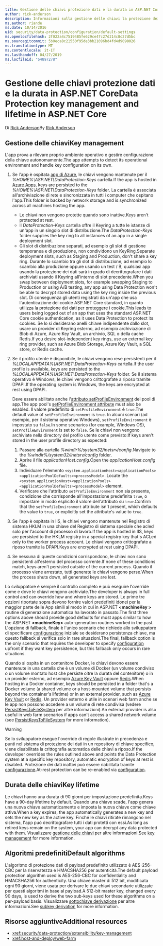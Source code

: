 ```yaml
---
title: Gestione delle chiavi protezione dati e la durata in ASP.NET Core
author: rick-anderson
description: Informazioni sulla gestione delle chiavi la protezione dei dati e la durata in ASP.NET Core.
ms.author: riande
ms.date: 10/14/2016
uid: security/data-protection/configuration/default-settings
ms.openlocfilehash: 2f022a4c7519485fe629ce47c27d214c8c27d5bc
ms.sourcegitcommit: 5b0eca8c21550f95de3bb21096bd4fd4d9098026
ms.translationtype: MT
ms.contentlocale: it-IT
ms.lasthandoff: 04/27/2019
ms.locfileid: "64897278"
---
```

# <a name="data-protection-key-management-and-lifetime-in-aspnet-core"></a><span data-ttu-id="b79c5-103">Gestione delle chiavi protezione dati e la durata in ASP.NET Core</span><span class="sxs-lookup"><span data-stu-id="b79c5-103">Data Protection key management and lifetime in ASP.NET Core</span></span>

<span data-ttu-id="b79c5-104">Di [Rick Anderson](https://twitter.com/RickAndMSFT)</span><span class="sxs-lookup"><span data-stu-id="b79c5-104">By [Rick Anderson](https://twitter.com/RickAndMSFT)</span></span>

## <a name="key-management"></a><span data-ttu-id="b79c5-105">Gestione delle chiavi</span><span class="sxs-lookup"><span data-stu-id="b79c5-105">Key management</span></span>

<span data-ttu-id="b79c5-106">L'app prova a rilevare proprio ambiente operativo e gestire configurazione della chiave autonomamente.</span><span class="sxs-lookup"><span data-stu-id="b79c5-106">The app attempts to detect its operational environment and handle key configuration on its own.</span></span>

1. <span data-ttu-id="b79c5-107">Se l'app è ospitata [app di Azure](https://azure.microsoft.com/services/app-service/), le chiavi vengono mantenute per il *%HOME%\ASP.NET\DataProtection-Keys* cartella.</span><span class="sxs-lookup"><span data-stu-id="b79c5-107">If the app is hosted in [Azure Apps](https://azure.microsoft.com/services/app-service/), keys are persisted to the *%HOME%\ASP.NET\DataProtection-Keys* folder.</span></span> <span data-ttu-id="b79c5-108">La cartella è associata all'archiviazione di rete e sincronizzata in tutti i computer che ospitano l'app.</span><span class="sxs-lookup"><span data-stu-id="b79c5-108">This folder is backed by network storage and is synchronized across all machines hosting the app.</span></span>
   * <span data-ttu-id="b79c5-109">Le chiavi non vengono protette quando sono inattive.</span><span class="sxs-lookup"><span data-stu-id="b79c5-109">Keys aren't protected at rest.</span></span>
   * <span data-ttu-id="b79c5-110">Il *DataProtection-Keys* cartella offre il Keyring a tutte le istanze di un'app in un singolo slot di distribuzione.</span><span class="sxs-lookup"><span data-stu-id="b79c5-110">The *DataProtection-Keys* folder supplies the key ring to all instances of an app in a single deployment slot.</span></span>
   * <span data-ttu-id="b79c5-111">Gli slot di distribuzione separati, ad esempio gli slot di gestione temporanea e di produzione, non condividono un KeyRing.</span><span class="sxs-lookup"><span data-stu-id="b79c5-111">Separate deployment slots, such as Staging and Production, don't share a key ring.</span></span> <span data-ttu-id="b79c5-112">Durante lo scambio tra gli slot di distribuzione, ad esempio lo scambio alla produzione oppure usando un test / B, qualsiasi app usando la protezione dei dati sarà in grado di decrittografare i dati archiviati usando il Keyring all'interno di slot precedente.</span><span class="sxs-lookup"><span data-stu-id="b79c5-112">When you swap between deployment slots, for example swapping Staging to Production or using A/B testing, any app using Data Protection won't be able to decrypt stored data using the key ring inside the previous slot.</span></span> <span data-ttu-id="b79c5-113">Di conseguenza gli utenti registrati da un'app che usa l'autenticazione dei cookie ASP.NET Core standard, in quanto utilizza la protezione dei dati per proteggere i cookie.</span><span class="sxs-lookup"><span data-stu-id="b79c5-113">This leads to users being logged out of an app that uses the standard ASP.NET Core cookie authentication, as it uses Data Protection to protect its cookies.</span></span> <span data-ttu-id="b79c5-114">Se lo si desiderano anelli chiave indipendente dallo slot, usare un provider di Keyring esterno, ad esempio archiviazione di Blob di Azure, Azure Key Vault, un archivio, SQL o della cache Redis.</span><span class="sxs-lookup"><span data-stu-id="b79c5-114">If you desire slot-independent key rings, use an external key ring provider, such as Azure Blob Storage, Azure Key Vault, a SQL store, or Redis cache.</span></span>

1. <span data-ttu-id="b79c5-115">Se il profilo utente è disponibile, le chiavi vengono rese persistenti per il *%LOCALAPPDATA%\ASP.NET\DataProtection-Keys* cartella.</span><span class="sxs-lookup"><span data-stu-id="b79c5-115">If the user profile is available, keys are persisted to the *%LOCALAPPDATA%\ASP.NET\DataProtection-Keys* folder.</span></span> <span data-ttu-id="b79c5-116">Se il sistema operativo è Windows, le chiavi vengono crittografate a riposo tramite DPAPI.</span><span class="sxs-lookup"><span data-stu-id="b79c5-116">If the operating system is Windows, the keys are encrypted at rest using DPAPI.</span></span>

   <span data-ttu-id="b79c5-117">Deve essere abilitato anche l'[attributo setProfileEnvironment](/iis/configuration/system.applicationhost/applicationpools/add/processmodel#configuration) del pool di app.</span><span class="sxs-lookup"><span data-stu-id="b79c5-117">The app pool's [setProfileEnvironment attribute](/iis/configuration/system.applicationhost/applicationpools/add/processmodel#configuration) must also be enabled.</span></span> <span data-ttu-id="b79c5-118">Il valore predefinito di `setProfileEnvironment` è `true`.</span><span class="sxs-lookup"><span data-stu-id="b79c5-118">The default value of `setProfileEnvironment` is `true`.</span></span> <span data-ttu-id="b79c5-119">In alcuni scenari (ad esempio, per il sistema operativo Windows), `setProfileEnvironment` è impostato su `false`.</span><span class="sxs-lookup"><span data-stu-id="b79c5-119">In some scenarios (for example, Windows OS), `setProfileEnvironment` is set to `false`.</span></span> <span data-ttu-id="b79c5-120">Se le chiavi non vengono archiviate nella directory del profilo utente come previsto:</span><span class="sxs-lookup"><span data-stu-id="b79c5-120">If keys aren't stored in the user profile directory as expected:</span></span>

   1. <span data-ttu-id="b79c5-121">Passare alla cartella *%windir%/system32/inetsrv/config*.</span><span class="sxs-lookup"><span data-stu-id="b79c5-121">Navigate to the *%windir%/system32/inetsrv/config* folder.</span></span>
   1. <span data-ttu-id="b79c5-122">Aprire il file *applicationHost.config*.</span><span class="sxs-lookup"><span data-stu-id="b79c5-122">Open the *applicationHost.config* file.</span></span>
   1. <span data-ttu-id="b79c5-123">Individuare l'elemento `<system.applicationHost><applicationPools><applicationPoolDefaults><processModel>` .</span><span class="sxs-lookup"><span data-stu-id="b79c5-123">Locate the `<system.applicationHost><applicationPools><applicationPoolDefaults><processModel>` element.</span></span>
   1. <span data-ttu-id="b79c5-124">Verificare che l'attributo `setProfileEnvironment` non sia presente, condizione che corrisponde all'impostazione predefinita `true`, o impostare in modo esplicito il valore dell'attributo su `true`.</span><span class="sxs-lookup"><span data-stu-id="b79c5-124">Confirm that the `setProfileEnvironment` attribute isn't present, which defaults the value to `true`, or explicitly set the attribute's value to `true`.</span></span>

1. <span data-ttu-id="b79c5-125">Se l'app è ospitata in IIS, le chiavi vengono mantenute nel Registro di sistema HKLM in una chiave del Registro di sistema speciale che acled solo per l'account di processo di lavoro.</span><span class="sxs-lookup"><span data-stu-id="b79c5-125">If the app is hosted in IIS, keys are persisted to the HKLM registry in a special registry key that's ACLed only to the worker process account.</span></span> <span data-ttu-id="b79c5-126">Le chiavi vengono crittografate a riposo tramite la DPAPI.</span><span class="sxs-lookup"><span data-stu-id="b79c5-126">Keys are encrypted at rest using DPAPI.</span></span>

1. <span data-ttu-id="b79c5-127">Se nessuna di queste condizioni corrispondono, le chiavi non sono persistenti all'esterno del processo corrente.</span><span class="sxs-lookup"><span data-stu-id="b79c5-127">If none of these conditions match, keys aren't persisted outside of the current process.</span></span> <span data-ttu-id="b79c5-128">Quando il processo viene arrestato, tutti generate le chiavi vengono perse.</span><span class="sxs-lookup"><span data-stu-id="b79c5-128">When the process shuts down, all generated keys are lost.</span></span>

<span data-ttu-id="b79c5-129">Lo sviluppatore è sempre il controllo completo e può eseguire l'override come e dove le chiavi vengono archiviate.</span><span class="sxs-lookup"><span data-stu-id="b79c5-129">The developer is always in full control and can override how and where keys are stored.</span></span> <span data-ttu-id="b79c5-130">Le prime tre opzioni riportate sopra devono fornire valori predefiniti idonei per la maggior parte delle App simili al modo in cui in ASP.NET  **\<machineKey >** routine di generazione automatica ha lavorato in passato.</span><span class="sxs-lookup"><span data-stu-id="b79c5-130">The first three options above should provide good defaults for most apps similar to how the ASP.NET **\<machineKey>** auto-generation routines worked in the past.</span></span> <span data-ttu-id="b79c5-131">L'opzione di fallback, finale è l'unico scenario che richiede allo sviluppatore di specificare [configurazione](xref:security/data-protection/configuration/overview) iniziale se desiderano persistenza chiave, ma questo fallback si verifica solo in rare situazioni.</span><span class="sxs-lookup"><span data-stu-id="b79c5-131">The final, fallback option is the only scenario that requires the developer to specify [configuration](xref:security/data-protection/configuration/overview) upfront if they want key persistence, but this fallback only occurs in rare situations.</span></span>

<span data-ttu-id="b79c5-132">Quando si ospita in un contenitore Docker, le chiavi devono essere mantenute in una cartella che è un volume di Docker (un volume condiviso o un volume montato host che persiste oltre la durata del contenitore) o in un provider esterno, ad esempio [Azure Key Vault](https://azure.microsoft.com/services/key-vault/) oppure [Redis](https://redis.io/).</span><span class="sxs-lookup"><span data-stu-id="b79c5-132">When hosting in a Docker container, keys should be persisted in a folder that's a Docker volume (a shared volume or a host-mounted volume that persists beyond the container's lifetime) or in an external provider, such as [Azure Key Vault](https://azure.microsoft.com/services/key-vault/) or [Redis](https://redis.io/).</span></span> <span data-ttu-id="b79c5-133">Un provider esterno è utile in scenari web farm anche se le app non possono accedere a un volume di rete condivisa (vedere [PersistKeysToFileSystem](xref:security/data-protection/configuration/overview#persistkeystofilesystem) per altre informazioni).</span><span class="sxs-lookup"><span data-stu-id="b79c5-133">An external provider is also useful in web farm scenarios if apps can't access a shared network volume (see [PersistKeysToFileSystem](xref:security/data-protection/configuration/overview#persistkeystofilesystem) for more information).</span></span>

> [!WARNING]
> <span data-ttu-id="b79c5-134">Se lo sviluppatore esegue l'override di regole illustrate in precedenza e punti nel sistema di protezione dei dati in un repository di chiave specifico, viene disabilitata la crittografia automatica delle chiavi a riposo.</span><span class="sxs-lookup"><span data-stu-id="b79c5-134">If the developer overrides the rules outlined above and points the Data Protection system at a specific key repository, automatic encryption of keys at rest is disabled.</span></span> <span data-ttu-id="b79c5-135">Protezione dei dati inattivi può essere riabilitata tramite [configurazione](xref:security/data-protection/configuration/overview).</span><span class="sxs-lookup"><span data-stu-id="b79c5-135">At-rest protection can be re-enabled via [configuration](xref:security/data-protection/configuration/overview).</span></span>

## <a name="key-lifetime"></a><span data-ttu-id="b79c5-136">Durata delle chiavi</span><span class="sxs-lookup"><span data-stu-id="b79c5-136">Key lifetime</span></span>

<span data-ttu-id="b79c5-137">Le chiavi hanno una durata di 90 giorni per impostazione predefinita.</span><span class="sxs-lookup"><span data-stu-id="b79c5-137">Keys have a 90-day lifetime by default.</span></span> <span data-ttu-id="b79c5-138">Quando una chiave scade, l'app genera una nuova chiave automaticamente e imposta la nuova chiave come chiave attiva.</span><span class="sxs-lookup"><span data-stu-id="b79c5-138">When a key expires, the app automatically generates a new key and sets the new key as the active key.</span></span> <span data-ttu-id="b79c5-139">Finché le chiavi ritirate rimangono nel sistema, l'app può decrittografare tutti i dati protetti con essi.</span><span class="sxs-lookup"><span data-stu-id="b79c5-139">As long as retired keys remain on the system, your app can decrypt any data protected with them.</span></span> <span data-ttu-id="b79c5-140">Visualizzare [gestione delle chiavi](xref:security/data-protection/implementation/key-management#key-expiration-and-rolling) per altre informazioni.</span><span class="sxs-lookup"><span data-stu-id="b79c5-140">See [key management](xref:security/data-protection/implementation/key-management#key-expiration-and-rolling) for more information.</span></span>

## <a name="default-algorithms"></a><span data-ttu-id="b79c5-141">Algoritmi predefiniti</span><span class="sxs-lookup"><span data-stu-id="b79c5-141">Default algorithms</span></span>

<span data-ttu-id="b79c5-142">L'algoritmo di protezione dati di payload predefinito utilizzato è AES-256-CBC per la riservatezza e HMACSHA256 per autenticità.</span><span class="sxs-lookup"><span data-stu-id="b79c5-142">The default payload protection algorithm used is AES-256-CBC for confidentiality and HMACSHA256 for authenticity.</span></span> <span data-ttu-id="b79c5-143">Una chiave master di 512 bit, modificata ogni 90 giorni, viene usata per derivare le due chiavi secondarie utilizzate per questi algoritmi in base al payload.</span><span class="sxs-lookup"><span data-stu-id="b79c5-143">A 512-bit master key, changed every 90 days, is used to derive the two sub-keys used for these algorithms on a per-payload basis.</span></span> <span data-ttu-id="b79c5-144">Visualizzare [sottochiave derivazione](xref:security/data-protection/implementation/subkeyderivation#additional-authenticated-data-and-subkey-derivation) per altre informazioni.</span><span class="sxs-lookup"><span data-stu-id="b79c5-144">See [subkey derivation](xref:security/data-protection/implementation/subkeyderivation#additional-authenticated-data-and-subkey-derivation) for more information.</span></span>

## <a name="additional-resources"></a><span data-ttu-id="b79c5-145">Risorse aggiuntive</span><span class="sxs-lookup"><span data-stu-id="b79c5-145">Additional resources</span></span>

* <xref:security/data-protection/extensibility/key-management>
* <xref:host-and-deploy/web-farm>
